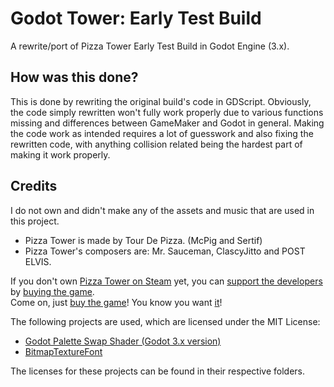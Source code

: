 # Godot Tower: Early Test Build

A rewrite/port of Pizza Tower Early Test Build in Godot Engine (3.x).

## How was this done?

This is done by rewriting the original build's code in GDScript. Obviously, the code simply rewritten won't fully work properly due to various functions missing and differences between GameMaker and Godot in general. Making the code work as intended requires a lot of guesswork and also fixing the rewritten code, with anything collision related being the hardest part of making it work properly.

## Credits

I do not own and didn't make any of the assets and music that are used in this project.

* Pizza Tower is made by Tour De Pizza. (McPig and Sertif)
* Pizza Tower's composers are: Mr. Sauceman, ClascyJitto and POST ELVIS.

If you don't own [Pizza Tower on Steam](https://store.steampowered.com/app/2231450/Pizza_Tower/) yet, you can [support the developers](https://store.steampowered.com/app/2231450/Pizza_Tower/) by [buying the game](https://store.steampowered.com/app/2231450/Pizza_Tower/).  
Come on, just [buy the game](https://store.steampowered.com/app/2231450/Pizza_Tower/)! You know you want [it](https://store.steampowered.com/app/2231450/Pizza_Tower/)!

The following projects are used, which are licensed under the MIT License:

* [Godot Palette Swap Shader (Godot 3.x version)](https://github.com/KoBeWi/Godot-Palette-Swap-Shader/tree/3.x)
* [BitmapTextureFont](https://github.com/Digital-Sin/BitmapTextureFont)

The licenses for these projects can be found in their respective folders.